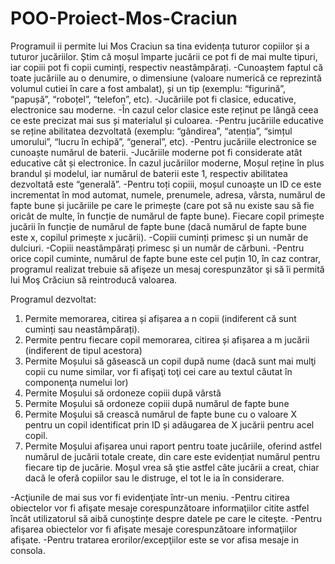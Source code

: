 # POO-Proiect-Mos-Craciun

Programuil ii permite lui Mos Craciun sa tina evidența tuturor copiilor și a tuturor jucăriilor.
Știm că moșul împarte jucării ce pot fi de mai multe tipuri, iar copiii pot fi copii cuminți, respectiv
neastâmpărați.
-Cunoaștem faptul că toate jucăriile au o denumire, o dimensiune (valoare numerică ce reprezintă volumul cutiei în care a fost ambalat), și un tip (exemplu: “figurină”, “papușă”, “roboțel”, “telefon”,
etc).
-Jucăriile pot fi clasice, educative, electronice sau moderne.
-În cazul celor clasice este reținut pe lângă ceea ce este precizat mai sus și materialul și culoarea.
-Pentru jucăriile educative se reține abilitatea dezvoltată (exemplu: “gândirea”, “atenția”, “simțul umorului”, “lucru în echipă”, “general”, etc).
-Pentru jucăriile electronice se cunoaște numărul de baterii.
-Jucăriile moderne pot fi considerate atât educative cât și electronice. În cazul jucăriilor moderne, Moșul reține în plus brandul și modelul, iar numărul de baterii este 1, respectiv abilitatea dezvoltată
este “generală”.
-Pentru toți copiii, moșul cunoaște un ID ce este incrementat în mod automat, numele, prenumele, adresa, vârsta, numărul de fapte bune și jucăriile pe care le primește (care pot să nu existe sau să fie
oricât de multe, în funcție de numărul de fapte bune). Fiecare copil primește jucării în funcție de numărul de fapte bune (dacă numărul de fapte bune este x, copilul primește x jucării).
-Copiii cuminți primesc și un număr de dulciuri.
-Copiii neastâmpărați primesc și un număr de cărbuni.
-Pentru orice copil cuminte, numărul de fapte bune este cel puțin 10, în caz contrar, programul realizat trebuie să afişeze un mesaj corespunzător şi să îi permită lui Moş Crăciun să reintroducă
valoarea.

Programul dezvoltat:
1. Permite memorarea, citirea și afișarea a n copii (indiferent că sunt cuminți sau  neastâmpărați).
2. Permite pentru fiecare copil memorarea, citirea și afișarea a m jucării (indiferent de tipul acestora)
3. Permite Moșului să găsească un copil după nume (dacă sunt mai mulţi copii cu nume similar, vor fi afişaţi toţi cei care au textul căutat în componenţa numelui lor)
4. Permite Moșului să ordoneze copiii după vârstă
5. Permite Moșului să ordoneze copiii după numărul de fapte bune
6. Permite Moşului să crească numărul de fapte bune cu o valoare X pentru un copil identificat prin ID și adăugarea de X jucării pentru acel copil.
7. Permite Moşului afișarea unui raport pentru toate jucăriile, oferind astfel numărul de jucării totale create, din care este evidențiat numărul pentru fiecare tip de jucărie. Moşul
vrea să ştie astfel câte jucării a creat, chiar dacă le oferă copiilor sau le distruge, el tot le ia în considerare.

-Acţiunile de mai sus vor fi evidenţiate într-un meniu.
-Pentru citirea obiectelor vor fi afişate mesaje corespunzătoare informaţiilor citite astfel încât utilizatorul să aibă cunoștințe despre datele pe care le citeşte.
-Pentru afişarea obiectelor vor fi afişate mesaje corespunzătoare informaţiilor afişate.
-Pentru tratarea erorilor/excepţiilor este se vor afisa mesaje in consola.
